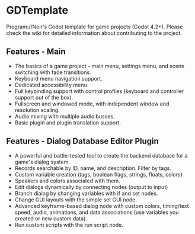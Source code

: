 # GDTemplate
Program://Noir's Godot template for game projects (Godot 4.2+). Please check the wiki for detailed information about contributing to the project.

## Features - Main
* The basics of a game project - main menu, settings menu, and scene switching with fade transitions.
* Keyboard menu navigation support.
* Dedicated accessibility menu
* Full keybinding support with control profiles (keyboard and controller support out of the box).
* Fullscreen and windowed mode, with independent window and resolution scaling.
* Audio mixing with multiple audio busses.
* Basic plugin and plugin translation support.

## Features - Dialog Database Editor Plugin
* A powerful and battle-tested tool to create the backend database for a game's dialog system.
* Records searchable by ID, name, and description. Filter by tags.
* Custom variable creation (tags, boolean flags, strings, floats, colors)
* Speakers and colors associated with them.
* Edit dialogs dynamically by connecting nodes (output to input)
* Branch dialog by changing variables with if and set nodes.
* Change GUI layouts with the simple set GUI node.
* Advanced keyframe-based dialog node with custom colors, timing/text speed, audio, animations, and data associations (use variables you created or new custom data).
* Run custom scripts with the run script node.
